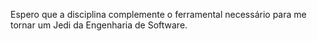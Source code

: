 Espero que a disciplina complemente o ferramental necessário para me tornar um Jedi da Engenharia de Software. 
